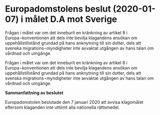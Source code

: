 # Europadomstolens beslut (2020-01-07) i målet D.A mot Sverige

Frågan i målet var om det inneburit en kränkning av artikel 8 i Europa¬konventionen att dels inte bevilja klagandens ansökan om uppehållstillstånd grundad på hans anknytning till sin dotter, dels att svenska migrations¬myndigheter inte avvaktat utgången av hans talan om vårdnad och umgänge.

Frågan i målet var om det inneburit en kränkning av artikel 8 i Europa¬konventionen att dels inte bevilja klagandens ansökan om uppehållstillstånd grundad på hans anknytning till sin dotter, dels att svenska migrations¬myndigheter inte avvaktat utgången av hans talan om vårdnad och umgänge.

**Sammanfattning av beslutet**

Europadomstolen beslutade den 7 januari 2020 att avvisa klagomålet eftersom klaganden inte uttömt alla nationella rättsmedel.
